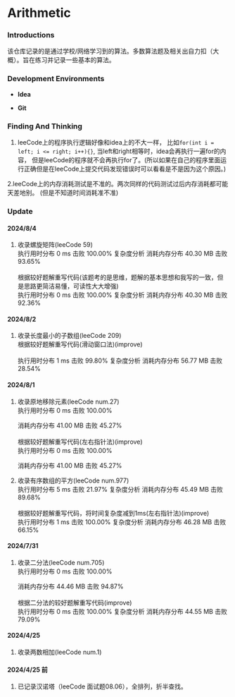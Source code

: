 # Arithmetic

### Introductions

该仓库记录的是通过学校/网络学习到的算法。多数算法题及相关出自力扣（大概）。旨在练习并记录一些基本的算法。

### Development Environments

- **Idea**

- **Git**

### Finding And Thinking

1. leeCode上的程序执行逻辑好像和idea上的不大一样，
比如`for(int i = left; i <= right; i++){}`,
当left和right相等时，idea会再执行一遍for的内容，
但是leeCode的程序就不会再执行for了。(所以如果在自己的程序里面运行正确但是在leeCode上提交代码发现错误时可以看看是不是因为这个原因。)

2.leeCode上的内存消耗测试是不准的。两次同样的代码测试过后内存消耗都可能天差地别。
(但是不知道时间消耗准不准)
### Update

#### 2024/8/4

1. 收录螺旋矩阵(leeCode 59)<br>
   执行用时分布
   0
   ms
   击败
   100.00%
   复杂度分析
   消耗内存分布
   40.30
   MB
   击败
   93.65%<br><br>
    根据较好题解重写代码(该题考的是思维，题解的基本思想和我写的一致，但是思路更简洁易懂，可读性大大增强)<br>
   执行用时分布
   0
   ms
   击败
   100.00%
   复杂度分析
   消耗内存分布
   40.30
   MB
   击败
   92.36%

#### 2024/8/2

1. 收录长度最小的子数组(leeCode 209)<br>
   根据较好题解重写代码(滑动窗口法)(improve)<br><br>
   执行用时分布
   1
   ms
   击败
   99.80%
   复杂度分析
   消耗内存分布
   56.77
   MB
   击败
   28.54%

#### 2024/8/1

1. 收录原地移除元素(leeCode num.27)<br>
   执行用时分布
   0
   ms
   击败
   100.00%

   消耗内存分布
   41.00
   MB
   击败
   45.27%<br><br>
   根据较好题解重写代码(左右指针法)(improve)<br>
   执行用时分布
   0
   ms
   击败
   100.00%
   
   消耗内存分布
   41.00
   MB
   击败
   45.27%
2. 收录有序数组的平方(leeCode num.977)<br>
   执行用时分布
   5
   ms
   击败
   21.97%
   复杂度分析
   消耗内存分布
   45.49
   MB
   击败
   89.68%<br><br>
根据较好题解重写代码，将时间复杂度减到1ms(左右指针法)(improve)<br>
   执行用时分布
   1
   ms
   击败
   100.00%
   复杂度分析
   消耗内存分布
   46.28
   MB
   击败
   66.15%

#### 2024/7/31

1. 收录二分法(leeCode num.705)<br>
   执行用时分布
   0
   ms
   击败
   100.00%

   消耗内存分布
   44.46
   MB
   击败
   94.87%<br><br>
根据二分法的较好题解重写代码(improve)<br>
   执行用时分布
   0
   ms
   击败
   100.00%
   复杂度分析
   消耗内存分布
   44.55
   MB
   击败
   79.09%
#### 2024/4/25

1. 收录两数相加(leeCode num.1)

#### 2024/4/25 前

1. 已记录汉诺塔（leeCode 面试题08.06），全排列，折半查找。
